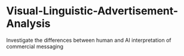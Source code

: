 # Visual-Linguistic-Advertisement-Analysis
Investigate the differences between human and AI interpretation of commercial messaging
